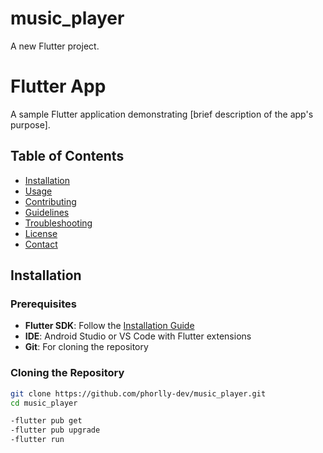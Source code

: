 # music_player

A new Flutter project.

# Flutter App

A sample Flutter application demonstrating [brief description of the app's purpose].

## Table of Contents

- [Installation](#installation)
- [Usage](#usage)
- [Contributing](#contributing)
- [Guidelines](#guidelines)
- [Troubleshooting](#troubleshooting)
- [License](#license)
- [Contact](#contact)

## Installation

### Prerequisites

- **Flutter SDK**: Follow the [Installation Guide](https://flutter.dev/docs/get-started/install)
- **IDE**: Android Studio or VS Code with Flutter extensions
- **Git**: For cloning the repository

### Cloning the Repository

```bash
git clone https://github.com/phorlly-dev/music_player.git
cd music_player

-flutter pub get
-flutter pub upgrade
-flutter run
```

